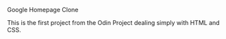 Google Homepage Clone

This is the first project from the Odin Project dealing simply with HTML and CSS.